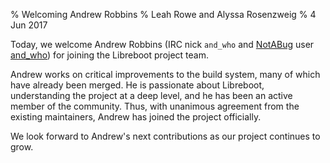 % Welcoming Andrew Robbins 
% Leah Rowe and Alyssa Rosenzweig
% 4 Jun 2017

Today, we welcome Andrew Robbins (IRC nick `and_who` and
[NotABug](https://notabug.org) user [and_who](https://notabug.org/and_who))
for joining the Libreboot project team.

Andrew works on critical improvements to the build system, many of which have
already been merged. He is passionate about Libreboot, understanding the
project at a deep level, and he has been an active member of the community.
Thus, with unanimous agreement from the existing maintainers, Andrew has joined
the project officially.

We look forward to Andrew's next contributions as our project continues to
grow.
